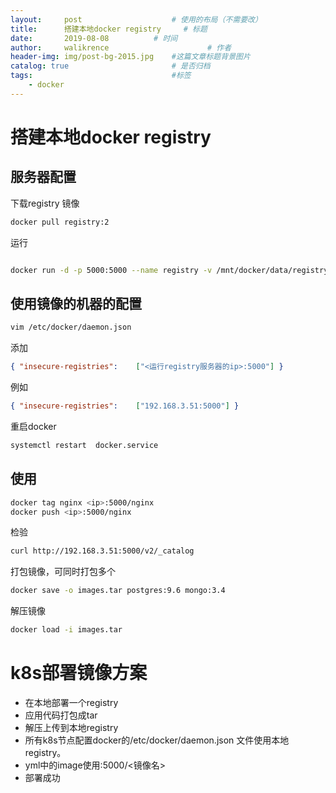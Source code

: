 ```yaml
---
layout:     post   				    # 使用的布局（不需要改）
title:    	搭建本地docker registry		# 标题 
date:       2019-08-08			# 时间
author:     walikrence 						# 作者
header-img: img/post-bg-2015.jpg 	#这篇文章标题背景图片
catalog: true 						# 是否归档
tags:								#标签
    - docker
---
```


# 搭建本地docker registry

## 服务器配置
下载registry 镜像

```sh
docker pull registry:2
```
运行
```sh

docker run -d -p 5000:5000 --name registry -v /mnt/docker/data/registry:/var/lib/registry registry:2
```

## 使用镜像的机器的配置

```sh
vim /etc/docker/daemon.json
```
添加
```json
{ "insecure-registries":    ["<运行registry服务器的ip>:5000"] }
```
例如
```json
{ "insecure-registries":    ["192.168.3.51:5000"] }
```
重启docker
```sh
systemctl restart  docker.service 
```

## 使用
```sh
docker tag nginx <ip>:5000/nginx
docker push <ip>:5000/nginx
```

检验

```sh
curl http://192.168.3.51:5000/v2/_catalog
```

打包镜像，可同时打包多个
```sh
docker save -o images.tar postgres:9.6 mongo:3.4
```
解压镜像
```sh
docker load -i images.tar
```

# k8s部署镜像方案

- 在本地部署一个registry
- 应用代码打包成tar
- 解压上传到本地registry
- 所有k8s节点配置docker的/etc/docker/daemon.json 文件使用本地registry。
- yml中的image使用<ip>:5000/<镜像名>
- 部署成功 



